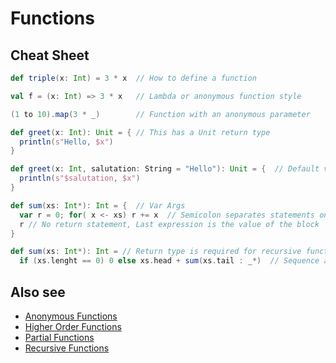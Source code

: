 # Functions

## Cheat Sheet

```scala
def triple(x: Int) = 3 * x  // How to define a function

val f = (x: Int) => 3 * x   // Lambda or anonymous function style

(1 to 10).map(3 * _)        // Function with an anonymous parameter

def greet(x: Int): Unit = { // This has a Unit return type
  println(s"Hello, $x")
}

def greet(x: Int, salutation: String = "Hello"): Unit = {  // Default value
  println(s"$salutation, $x")
}

def sum(xs: Int*): Int = {  // Var Args
  var r = 0; for( x <- xs) r += x  // Semicolon separates statements on the same line
  r // No return statement, Last expression is the value of the block
}

def sum(xs: Int*): Int = // Return type is required for recursive functions
  if (xs.lenght == 0) 0 else xs.head + sum(xs.tail : _*)  // Sequence as varargs
```

## Also see
* [Anonymous Functions](./Anonymous-Functions.md)
* [Higher Order Functions](./Higher-order-functions.md)
* [Partial Functions](./Partial-Functions.md)
* [Recursive Functions](./Recursive-Functions.md)
